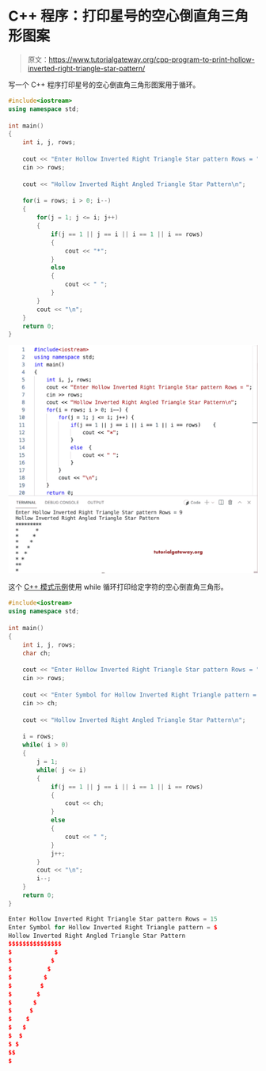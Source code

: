 # C++ 程序：打印星号的空心倒直角三角形图案

> 原文：<https://www.tutorialgateway.org/cpp-program-to-print-hollow-inverted-right-triangle-star-pattern/>

写一个 C++ 程序打印星号的空心倒直角三角形图案用于循环。

```cpp
#include<iostream>
using namespace std;

int main()
{
	int i, j, rows;

    cout << "Enter Hollow Inverted Right Triangle Star pattern Rows = ";
    cin >> rows;

    cout << "Hollow Inverted Right Angled Triangle Star Pattern\n"; 

    for(i = rows; i > 0; i--)
    {
    	for(j = 1; j <= i; j++)
		{
            if(j == 1 || j == i || i == 1 || i == rows) 
            {
                cout << "*";
            }
            else
            {
                cout << " ";
            }         
        }
        cout << "\n";
    }		
 	return 0;
}
```

![C++ Program to Print Hollow Inverted Right Triangle Star Pattern](img/b871bc4186f6c25587ff229012032ab4.png)

这个 [C++ 模式示例](https://www.tutorialgateway.org/cpp-programs/)使用 while 循环打印给定字符的空心倒直角三角形。

```cpp
#include<iostream>
using namespace std;

int main()
{
	int i, j, rows;
    char ch;

    cout << "Enter Hollow Inverted Right Triangle Star pattern Rows = ";
    cin >> rows;

    cout << "Enter Symbol for Hollow Inverted Right Triangle pattern = ";
    cin >> ch;

    cout << "Hollow Inverted Right Angled Triangle Star Pattern\n"; 

    i = rows;
    while( i > 0)
    {
        j = 1;
    	while( j <= i)
		{
            if(j == 1 || j == i || i == 1 || i == rows) 
            {
                cout << ch;
            }
            else
            {
                cout << " ";
            }   
            j++;      
        }
        cout << "\n";
        i--;
    }		
 	return 0;
}
```

```cpp
Enter Hollow Inverted Right Triangle Star pattern Rows = 15
Enter Symbol for Hollow Inverted Right Triangle pattern = $
Hollow Inverted Right Angled Triangle Star Pattern
$$$$$$$$$$$$$$$
$            $
$           $
$          $
$         $
$        $
$       $
$      $
$     $
$    $
$   $
$  $
$ $
$$
$
```